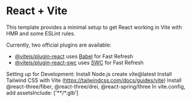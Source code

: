 # React + Vite

This template provides a minimal setup to get React working in Vite with HMR and some ESLint rules.

Currently, two official plugins are available:

- [@vitejs/plugin-react](https://github.com/vitejs/vite-plugin-react/blob/main/packages/plugin-react/README.md) uses [Babel](https://babeljs.io/) for Fast Refresh
- [@vitejs/plugin-react-swc](https://github.com/vitejs/vite-plugin-react-swc) uses [SWC](https://swc.rs/) for Fast Refresh


Setting up for Development:
Install Node.js
create vite@latest
Install Tailwind CSS with Vite (https://tailwindcss.com/docs/guides/vite)
Install @react-three/fiber, @react-three/drei, @react-spring/three
In vite.config, add assetsInclude: ['**/*.glb']